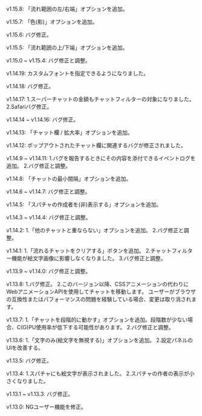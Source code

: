 v1.15.8:
「流れ範囲の左/右端」オプションを追加。

v1.15.7:
「色(影)」オプションを追加。

v1.15.6:
バグ修正。

v1.15.5:
「流れ範囲の上/下端」オプションを追加。

v1.15.0 ~ v1.15.4:
バグ修正と調整。

v1.14.19:
カスタムフォントを指定できるようになりました。

v1.14.18:
バグ修正。

v1.14.17:
1.スーパーチャットの金額もチャットフィルターの対象になりました。
2.Safariバグ修正。

v1.14.14 ~ v1.14.16:
バグ修正。

v1.14.13:
「チャット欄 / 拡大率」オプションを追加。

v1.14.12:
ポップアウトされたチャット欄に関連するバグが修正されました。 

v1.14.9 ~ v1.14.11:
1.バグを報告するときにその内容を添付できるイベントログを追加。
2.バグ修正と調整。

v1.14.8:
「チャットの最小間隔」オプションを追加。

v1.14.6 ~ v1.14.7:
バグ修正と調整。

v1.14.5:
「スパチャの作成者を(非)表示する」オプションを追加。

v1.14.3 ~ v1.14.4:
バグ修正と調整。

v1.14.2:
1.「他のチャットと重ならない」オプションを追加。
2.バグ修正と調整。

v1.14.1:
1.「流れるチャットをクリアする」ボタンを追加。
2.チャットフィルター機能が絵文字画像に影響しなくなりました。
3.バグ修正と調整。

v1.13.9 ~ v1.14.0:
バグ修正と調整。

v1.13.8:
1.バグ修正。
2.このバージョン以降、CSSアニメーションの代わりにWebアニメーションAPIを使用してチャットを移動します。
ユーザーがブラウザの互換性またはパフォーマンスの問題を経験している場合、変更は取り消されます。

v1.13.7:
1.「チャットを段階的に動かす」オプションを追加。段階数が少ない場合、C(G)PU使用率が低下する可能性があります。
2.バグ修正と調整。

v1.13.6:
1.「文字のみ(絵文字を無視する)」オプションを追加。
2.設定パネルのUIを改善する。

v1.13.5:
バグ修正。

v1.13.4:
1.スパチャにも絵文字が表示されました。
2.スパチャの作者の表示が小さくなりました。 

v1.13.1 ~ v1.13.3:
バグ修正。

v1.13.0:
NGユーザー機能を修正。
